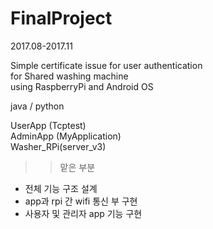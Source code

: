 # FinalProject
2017.08-2017.11

Simple certificate issue for user authentication<br>
for Shared washing machine<br>
using RaspberryPi and Android OS

<p>java / python</p>

UserApp   (Tcptest)<br>
AdminApp  (MyApplication)<br>
Washer_RPi(server_v3)

>> 맡은 부분
- 전체 기능 구조 설계
- app과 rpi 간 wifi 통신 부 구현
- 사용자 및 관리자 app 기능 구현
